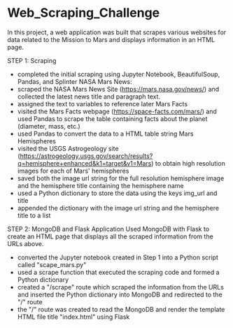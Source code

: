# Web_Scraping_Challenge

In this project, a web application was built that scrapes various websites for data related to the Mission to Mars and displays information in an HTML page. 

STEP 1: Scraping
- completed the initial scraping using Jupyter Notebook, BeautifulSoup, Pandas, and Splinter
NASA Mars News:
- scraped the NASA Mars News Site (https://mars.nasa.gov/news/) and collected the latest news title and paragraph text. 
- assigned the text to variables to reference later
Mars Facts
- visited the Mars Facts webpage (https://space-facts.com/mars/) and used Pandas to scrape the table containing facts about the planet (diameter, mass, etc.)
- used Pandas to convert the data to a HTML table string
Mars Hemispheres
- visited the USGS Astrogeology site (https://astrogeology.usgs.gov/search/results?q=hemisphere+enhanced&k1=target&v1=Mars) to obtain high resolution images for each of Mars' hemispheres
- saved both the image url string for the full resolution hemisphere image and the hemisphere title containing the hemisphere name
- used a Python dictionary to store the data using the keys img_url and title 
- appended the dictionary with the image url string and the hemisphere title to a list

STEP 2: MongoDB and Flask Application
Used MongoDB with Flask to create an HTML page that displays all the scraped information from the URLs above.
- converted the Jupyter notebook created in Step 1 into a Python script called "scape_mars.py"
- used a scrape function that executed the scraping code and formed a Python dictionary
- created a "/scrape" route which scraped the information from the URLs and inserted the Python dictionary into MongoDB and redirected to the "/" route
- the "/" route was created to read the MongoDB and render the template HTML file title "index.html" using Flask
